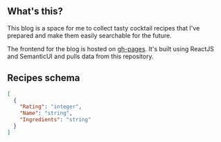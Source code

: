 ## What's this?

This blog is a space for me to collect tasty cocktail recipes that I've prepared
and make them easily searchable for the future.

The frontend for the blog is hosted on [gh-pages](https://c-w.github.io/cocktails-blog/).
It's built using ReactJS and SemanticUI and pulls data from this repository.

## Recipes schema

```json
[
  {
    "Rating": "integer",
    "Name": "string",
    "Ingredients": "string"
  }
]
```
